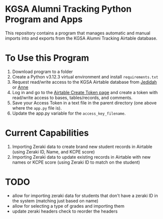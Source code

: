 # KGSA Alumni Tracking Python Program and Apps

This repository contains a program that manages automatic and manual imports into and exports from the KGSA Alumni Tracking Airtable database.

# To Use this Program
1. Download program to a folder
2. Create a Python v3.12.3 virtual environment and install `requirements.txt`
3. Request read/write access to the KGSA Airtable database from [Jedidah](mailto:jedidah@kgsafoundation.org) or [Anne](mailto:anne.baldwin06@gmail.com)
4. Log in and go to the [Airtable Create Token page](airtable.com/create/tokens) and create a token with read/write access to bases, tables/records, and comments.
5. Save your Access Token in a text file in the parent directory (one above where the `app.py` file is).
6. Update the app.py variable for the `access_key_filename`.

# Current Capabilities
1. Importing Zeraki data to create brand new student records in Airtable (using Zeraki ID, Name, and KCPE score)
2. Importing Zeraki data to update existing records in Airtable with new names or KCPE score (using Zeraki ID to match on the student)

# TODO 
- allow for importing zeraki data for students that don't have a zeraki ID in the system (matching just based on name)
- allow for selecting a type of grades and importing them
- update zeraki headers check to reorder the headers